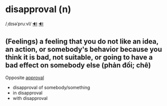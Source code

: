 # disapproval (n)

/ˌdɪsəˈpruːvl/ [🔊](https://www.oxfordlearnersdictionaries.com/media/english/uk_pron/d/dis/disap/disapproval__gb_3.mp3) [🔊](https://www.oxfordlearnersdictionaries.com/media/english/us_pron/d/dis/disap/disapproval__us_1.mp3)

## (Feelings) a feeling that you do not like an idea, an action, or somebody's behavior because you think it is bad, not suitable, or going to have a bad effect on somebody else (phản đối; chê)

Opposite [approval]()

- disapproval of somebody/something
- in disapproval
- with disapproval